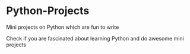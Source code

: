 # Python-Projects
Mini projects on Python which are fun to write

Check if you are fascinated about learning Python and do awesome mini projects
